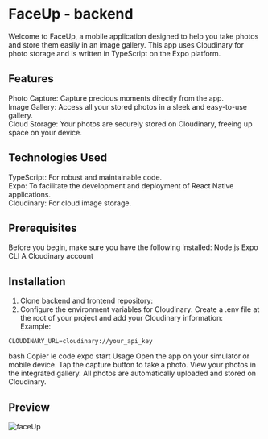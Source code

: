# FaceUp - backend
Welcome to FaceUp, a mobile application designed to help you take photos and store them easily in an image gallery. This app uses Cloudinary for photo storage and is written in TypeScript on the Expo platform.

## Features
Photo Capture: Capture precious moments directly from the app.\
Image Gallery: Access all your stored photos in a sleek and easy-to-use gallery.\
Cloud Storage: Your photos are securely stored on Cloudinary, freeing up space on your device.

## Technologies Used
TypeScript: For robust and maintainable code.\
Expo: To facilitate the development and deployment of React Native applications.\
Cloudinary: For cloud image storage.

## Prerequisites
Before you begin, make sure you have the following installed:
Node.js 
Expo CLI 
A Cloudinary account

## Installation
1. Clone backend and frontend repository:
2. Configure the environment variables for Cloudinary:
Create a .env file at the root of your project and add your Cloudinary information:\
Example:
```
CLOUDINARY_URL=cloudinary://your_api_key
```

bash
Copier le code
expo start
Usage
Open the app on your simulator or mobile device.
Tap the capture button to take a photo.
View your photos in the integrated gallery.
All photos are automatically uploaded and stored on Cloudinary.

## Preview
![faceUp](https://github.com/PalomaAubeau/faceup-backend/assets/154338327/89ae47ea-1dac-4997-90f0-b96463ab430b)








